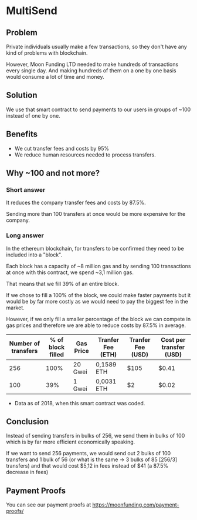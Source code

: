 # MultiSend

## Problem
Private individuals usually make a few transactions, so they don't have any kind of problems with blockchain.

However, Moon Funding LTD needed to make hundreds of transactions every single day. And making hundreds of them on a one by one basis would consume a lot of time and money.

## Solution
We use that smart contract to send payments to our users in groups of ~100 instead of one by one. 

## Benefits
- We cut transfer fees and costs by 95%
- We reduce human resources needed to process transfers.

## Why ~100 and not more?
### Short answer
It reduces the company transfer fees and costs by 87.5%.

Sending more than 100 transfers at once would be more expensive for the company.
### Long answer
In the ethereum blockchain, for transfers to be confirmed they need to be included into a "block".

Each block has a capacity of ~8 million gas and by sending 100 transactions at once with this contract, we spend ~3,1 million gas.

That means that we fill 39% of an entire block.

If we chose to fill a 100% of the block, we could make faster payments but it would be by far more costly as we would need to pay the biggest fee in the market.

However, if we only fill a smaller percentage of the block we can compete in gas prices and therefore we are able to reduce costs by 87.5% in average.

| Number of transfers | % of block filled |  Gas Price |  Tranfer Fee (ETH) | Tranfer Fee (USD) | Cost per transfer (USD) |
| -------------| ------------- | ------------- | ------------- | ------------- |  ------------- | 
| 256 | 100%  | 20 Gwei  | 0,1589 ETH | $105 | $0.41
| 100 | 39%  | 1 Gwei  | 0,0031 ETH | $2  | $0.02
* Data as of 2018, when this smart contract was coded.

## Conclusion
Instead of sending transfers in bulks of 256, we send them in bulks of 100 which is by far more efficient economically speaking.

If we want to send 256 payments, we would send out 2 bulks of 100 transfers and 1 bulk of 56 (or what is the same -> 3 bulks of 85 [256/3] transfers) and that would cost $5,12 in fees instead of $41 (a 87.5% decrease in fees)

## Payment Proofs
You can see our payment proofs at https://moonfunding.com/payment-proofs/
